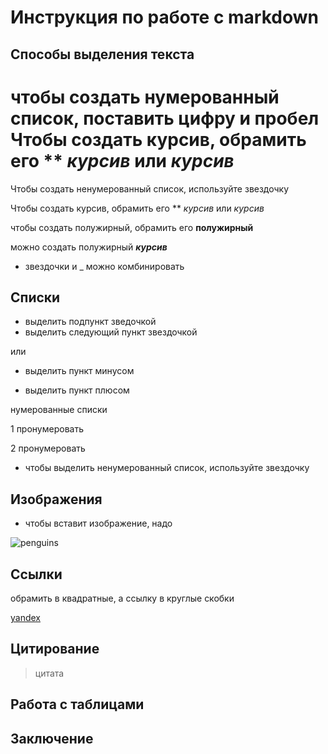 # Инструкция по работе с markdown

## Способы выделения текста



чтобы создать нумерованный список, поставить цифру и пробел
Чтобы создать курсив, обрамить его **  *курсив* или _курсив_
=======
Чтобы создать ненумерованный список, используйте звездочку

Чтобы создать курсив,  обрамить его **  *курсив* или _курсив_


чтобы создать полужирный, обрамить его **полужирный**

можно создать полужирный _**курсив**_

* звездочки и _ можно комбинировать


## Списки

* выделить подпункт зведочкой
* выделить следующий пункт звездочкой

или

- выделить пункт минусом

+ выделить пункт плюсом



нумерованные списки

1 пронумеровать

2 пронумеровать



* чтобы выделить ненумерованный список, используйте звездочку


## Изображения

* чтобы вставит изображение, надо

![penguins](penguins.jpg)


## Ссылки

обрамить в квадратные, а ссылку в круглые скобки


[yandex](www.yandex.ru)


## Цитирование
>цитата


## Работа с таблицами

## Заключение
